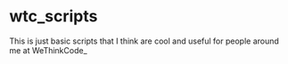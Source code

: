 # wtc_scripts
This is just basic scripts that I think are cool and useful for people around me at WeThinkCode_
